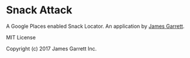 # Snack Attack
A Google Places enabled Snack Locator. An application by [James Garrett](codepen.io/jamesgarrett). 

MIT License

Copyright (c) 2017 James Garrett Inc.
